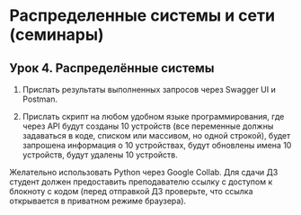 # Распределенные системы и сети (семинары)

## Урок 4. Распределённые системы

1. Прислать результаты выполненных запросов через Swagger UI и Postman.

2. Прислать скрипт на любом удобном языке программирования, где через API будут созданы 10 устройств (все переменные должны задаваться в коде, списком или массивом, но одной строкой), будет запрошена информация о 10 устройствах, будут обновлены имена 10 устройств, будут удалены 10 устройств.

Желательно использовать Python через Google Collab. Для сдачи ДЗ студент должен предоставить преподавателю ссылку с доступом к блокноту с кодом (перед отправкой ДЗ проверьте, что ссылка открывается в приватном режиме браузера).
